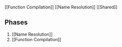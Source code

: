 [[Function Compilation]]
[[Name Resolution]]
[[Shared]]

## Phases
1. [[Name Resolution]]
2. [[Function Compilation]]

